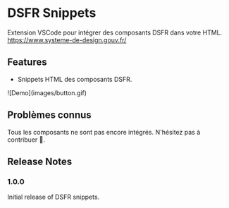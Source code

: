 # DSFR Snippets

Extension VSCode pour intégrer des composants DSFR dans votre HTML.
https://www.systeme-de-design.gouv.fr/

## Features

- Snippets HTML des composants DSFR.

\!\[Demo\]\(images/button.gif\)

## Problèmes connus

Tous les composants ne sont pas encore intégrés. N'hésitez pas à contribuer 🙏.

## Release Notes

### 1.0.0

Initial release of DSFR snippets.
